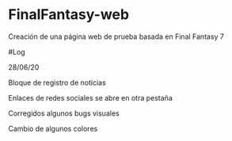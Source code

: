 # FinalFantasy-web
Creación de una página web de prueba basada en Final Fantasy 7

#Log

28/06/20

Bloque de registro de noticias

Enlaces de redes sociales se abre en otra pestaña

Corregidos algunos bugs visuales

Cambio de algunos colores
